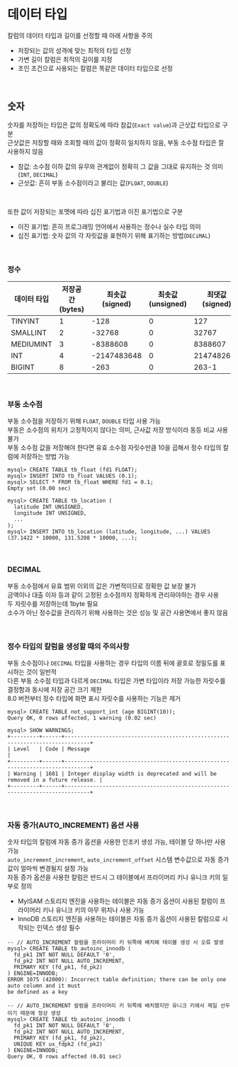 # 데이터 타입
칼럼의 데이터 타입과 길이를 선정할 때 아래 사항을 주의  
- 저장되는 값의 성격에 맞는 최적의 타입 선정
- 가변 길이 칼럼은 최적의 길이를 지정
- 조인 조건으로 사용되는 칼럼은 똑같은 데이터 타입으로 선정

<br>

## 숫자
숫자를 저장하는 타입은 값의 정확도에 따라 참값(`Exact value`)과 근삿값 타입으로 구분  
근삿값은 저장할 때와 조회할 때의 값이 정확히 일치하지 않음, 부동 소수점 타입은 잘 사용하지 않음   
- 참값: 소수점 이하 값의 유무와 관계없이 정확히 그 값을 그대로 유지하는 것 의미(`INT`, `DECIMAL`)
- 근삿값: 흔히 부동 소수점이라고 불리는 값(`FLOAT`, `DOUBLE`)

<br>

또한 값이 저장되는 포맷에 따라 십진 표기법과 이진 표기법으로 구분  
- 이진 표기법: 흔히 프로그래밍 언어에서 사용하는 정수나 실수 타입 의미
- 십진 표기법: 숫자 값의 각 자릿값을 표현하기 위해 표기하는 방법(`DECiMAL`)

<br>

### 정수
| 데이터 타입 | 저장공간<br>(bytes) | 최솟값<br>(signed) | 최솟값<br>(unsigned) | 최댓값<br>(signed) | 최댓값<br>(unsigned) |
|--|--|--|--|--|--|
| TINYINT | 1 | -128 | 0 | 127 | 255 |
| SMALLINT | 2 | -32768 | 0 | 32767 | 65535 |
| MEDIUMINT | 3 | -8388608 | 0 | 8388607 | 16777215 |
| INT | 4 | -2147483648 | 0 | 2147482647 | 4294967295 |
| BIGINT | 8 | -263 | 0 | 263-1 | 264-1 |

<br>

### 부동 소수점
부동 소수점을 저장하기 위해 `FLOAT`, `DOUBLE` 타입 사용 가능  
부동은 소수점의 위치가 고정적이지 않다는 의미, 근사값 저장 방식이라 동등 비교 사용 불가  
부동 소수점 값을 저장해야 한다면 유효 소수점 자릿수만큼 10을 곱해서 정수 타입의 칼럼에 저장하는 방법 가능  

```
mysql> CREATE TABLE tb_float (fd1 FLOAT);
mysql> INSERT INTO tb_float VALUES (0.1);
mysql> SELECT * FROM tb_float WHERE fd1 = 0.1;
Empty set (0.00 sec)

mysql> CREATE TABLE tb_location (
  latitude INT UNSIGNED,
  longitude INT UNSIGNED,
  ...
);
mysql> INSERT INTO tb_location (latitude, longitude, ...) VALUES (37.1422 * 10000, 131.5208 * 10000, ...);
```

<br>

### DECIMAL
부동 소수점에서 유효 범위 이외의 값은 가변적이므로 정확한 값 보장 불가  
금액이나 대출 이자 등과 같이 고정된 소수점까지 정확하게 관리햐야하는 경우 사용  
두 자릿수를 저장하는데 1byte 필요  
소수가 아닌 정수값을 관리하기 위해 사용하는 것은 성능 및 공간 사용면에서 좋지 않음  

<br>

### 정수 타입의 칼럼을 생성할 때의 주의사항
부동 소수점이나 `DECIMAL` 타입을 사용하는 경우 타입의 이름 뒤에 괄호로 정밀도를 표시하는 것이 일반적  
다른 부동 소수점 타입과 다르게 `DECIMAL` 타입은 가변 타입이라 저장 가능한 자릿수를 결정함과 동시에 저장 공간 크기 제한  
8.0 버전부터 정수 타입에 화면 표시 자릿수를 사용하는 기능은 제거  

```
mysql> CREATE TABLE not_support_int (age BIGINT(10));
Query OK, 0 rows affected, 1 warning (0.02 sec)

mysql> SHOW WARNINGS;
+---------+------+------------------------------------------------------------------------------+
| Level   | Code | Message                                                                      |
+---------+------+------------------------------------------------------------------------------+
| Warning | 1681 | Integer display width is deprecated and will be removed in a future release. |
+---------+------+------------------------------------------------------------------------------+
```

<br>

### 자동 증가(AUTO_INCREMENT) 옵션 사용
숫자 타입의 칼럼에 자동 증가 옵션을 사용한 인조키 생성 가능, 테이블 당 하나만 사용 가능  
`auto_increment_increment`, `auto_increment_offset` 시스템 변수값으로 자동 증가값이 얼마씩 변경될지 설정 가능  
자동 증가 옵션을 사용한 칼럼은 반드시 그 테이블에서 프라이머리 키나 유니크 키의 일부로 정의  
- MyISAM 스토리지 엔진을 사용하는 테이블은 자동 증가 옵션이 사용된 칼럼이 프라이머리 키나 유니크 키의 아무 위치나 사용 가능
- InnoDB 스토리지 엔진을 사용하는 테이블은 자동 증가 옵션이 사용된 칼럼으로 시작되는 인덱스 생성 필수

```
-- // AUTO_INCREMENT 칼럼을 프라이머리 키 뒤쪽에 배치해 테이블 생성 시 오류 발생
mysql> CREATE TABLE tb_autoinc_innodb (
  fd_pk1 INT NOT NULL DEFAULT '0',
  fd_pk2 INT NOT NULL AUTO_INCREMENT,
  PRIMARY KEY (fd_pk1, fd_pk2)
) ENGINE=INNODB;
ERROR 1075 (42000): Incorrect table definition; there can be only one auto column and it must
be defined as a key

-- // AUTO_INCREMENT 칼럼을 프라이머리 키 뒤쪽에 배치했지만 유니크 키에서 제일 선두이기 때문에 정상 생성
mysql> CREATE TABLE tb_autoinc_innodb (
  fd_pk1 INT NOT NULL DEFAULT '0',
  fd_pk2 INT NOT NULL AUTO_INCREMENT,
  PRIMARY KEY (fd_pk1, fd_pk2),
  UNIQUE KEY ux_fdpk2 (fd_pk2)
) ENGINE=INNODB;
Query OK, 0 rows affected (0.01 sec)
```

<br>

